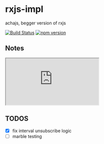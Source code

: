 # rxjs-impl

achajs, begger version of rxjs

[![Build Status](https://travis-ci.com/githubxiaowen/rxjs-impl.svg?branch=master)](https://travis-ci.com/githubxiaowen/rxjs-impl)
[![npm version](https://badge.fury.io/js/acha.svg)](https://badge.fury.io/js/acha)
## Notes

<iframe src="https://stackblitz.com/edit/js-hep2ku?embed=1&file=package.json"></iframe>

## TODOS

- [x] fix interval unsubscribe logic
- [ ] marble testing
